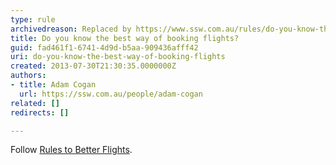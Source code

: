 ```yaml
---
type: rule
archivedreason: Replaced by https://www.ssw.com.au/rules/do-you-know-the-general-tips-for-booking-flights
title: Do you know the best way of booking flights?
guid: fad461f1-6741-4d9d-b5aa-909436afff42
uri: do-you-know-the-best-way-of-booking-flights
created: 2013-07-30T21:30:35.0000000Z
authors:
- title: Adam Cogan
  url: https://ssw.com.au/people/adam-cogan
related: []
redirects: []

---
```


Follow [Rules to Better Flights](/rules-to-better-flights).

<!--endintro-->
